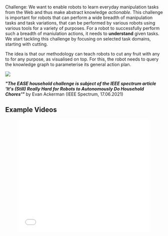 [comment]: <> (without this comment hugo fails)

<div class="main-well-flex-container", style="margin-top: 50px;">
 
  <div class="left-main-well-flex">
        Challenge: We want to enable robots to learn everyday manipulation tasks from the Web and thus make abstract knowledge <i>actionable</i>.
		This challenge is important for robots that can perform a wide breadth of manipulation tasks and task variations, that can be performed by various robots using various tools for a variety of purposes.
        For a robot to successfully perform such a breadth of maniulation actions, it needs to <b>understand</b> given tasks. We start tackling this challenge by focusing on selected task domains, starting with cutting.
  </div>
  <div class="right-main-well-flex">
    <img class="timer-change-image" data-wait="5000" data-imgs='[{"src":"img/picking_up_actions.jpg"},{"src":"img/popcorn_making.jpg"}]'>
  </div>
</div>

 The idea is that our methodology can teach robots to cut any fruit with any to for any purpose, as visualised on top. For this, the robot needs to query the knowledge graph to parameterise its general action plan.


![](https://iris.informatik.uni-bremen.de/textbook/content/picking_up_actions.png)

***"The EASE household challenge is subject of the IEEE spectrum article 'It's (Still) Really Hard for Robots to Autonomously Do Household Chores'"*** by Evan Ackerman (IEEE Spectrum, 17.06.2021)


Example Videos
---

<figure class="video_container">
  <iframe width="100%" height="360" src="demo_video.mp4" title="YouTube video player" frameborder="0" allow="accelerometer; autoplay; clipboard-write; encrypted-media; gyroscope; picture-in-picture; web-share" allowfullscreen="true"></iframe>
</figure>
